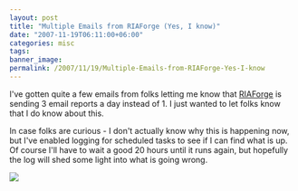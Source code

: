 ```yaml
---
layout: post
title: "Multiple Emails from RIAForge (Yes, I know)"
date: "2007-11-19T06:11:00+06:00"
categories: misc 
tags: 
banner_image: 
permalink: /2007/11/19/Multiple-Emails-from-RIAForge-Yes-I-know
---
```


I've gotten quite a few emails from folks letting me know that <a href="http://www.riaforge.org">RIAForge</a> is sending 3 email reports a day instead of 1. I just wanted to let folks know that I do know about this. 

In case folks are curious - I don't actually know why this is happening now, but I've enabled logging for scheduled tasks to see if I can find what is up. Of course I'll have to wait a good 20 hours until it runs again, but hopefully the log will shed some light into what is going wrong.

<img src="https://static.raymondcamden.com/images/Picture 13.png">